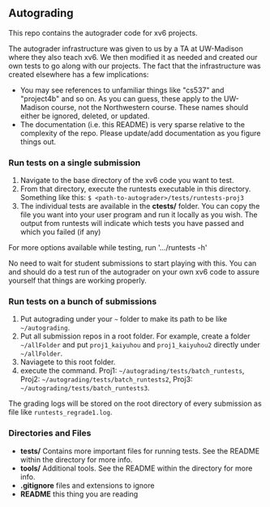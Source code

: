 ## Autograding ##

This repo contains the autograder code for xv6 projects.

The autograder infrastructure was given to us by a TA at UW-Madison where they also teach xv6.  We then modified it as needed and created our own tests to go along with our projects.
The fact that the infrastructure was created elsewhere has a few implications:  

* You may see references to unfamiliar things like "cs537" and "project4b" and so on.  As you can guess, these apply to the UW-Madison course, not the Northwestern course.  These names should either be ignored, deleted, or updated.
* The documentation (i.e. this README) is very sparse relative to the complexity of the repo.  Please update/add documentation as you figure things out.

### Run tests on a single submission ###

1. Navigate to the base directory of the xv6 code you want to test.
2. From that directory, execute the runtests executable in this directory.  Something like this:
`$ <path-to-autograder>/tests/runtests-proj3`
3. The individual tests are available in the **ctests/** folder. You can copy the file you want into your user program and run it locally as you wish.
The output from runtests will indicate which tests you have passed and which you failed (if any)

For more options available while testing, run '.../runtests -h'
		
No need to wait for student submissions to start playing with this.  You can and 
should do a test run of the autograder on your own xv6 code to assure yourself that things are working properly.

### Run tests on a bunch of submissions ###

1. Put autograding under your `~` folder to make its path to be like `~/autograding`.
2. Put all submission repos in a root folder. For example, create a folder `~/allFolder` and put `proj1_kaiyuhou` and `proj1_kaiyuhou2` directly under `~/allFolder`.
3. Naviagete to this root folder.
4. execute the command. Proj1: `~/autograding/tests/batch_runtests`, Proj2: `~/autograding/tests/batch_runtests2`, Proj3: `~/autograding/tests/batch_runtests3`.

The grading logs will be stored on the root directory of every submission as file like `runtests_regrade1.log`.

### Directories and Files ###
* **tests/** Contains more important files for running tests.  See the README within the directory for more info.
* **tools/** Additional tools.  See the README within the directory for more info.
* **.gitignore** files and extensions to ignore
* **README** this thing you are reading
